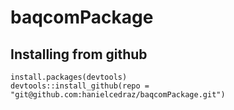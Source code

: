 # baqcomPackage
<!--You might need to update testthat to 3.0.0 or newer.

If you haven't upgraded to rlang-0.4.10 yet, when you do, make sure you include "Suggests" in the dependencies= argument, as in

```install.packages("rlang", dependencies = c("Depends", "Imports", "LinkingTo", "Suggests"))```
-->


## Installing from github
```
install.packages(devtools)
devtools::install_github(repo = "git@github.com:hanielcedraz/baqcomPackage.git")

```
